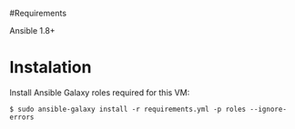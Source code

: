 #Requirements

Ansible 1.8+

# Instalation
Install Ansible Galaxy roles required for this VM:
```
$ sudo ansible-galaxy install -r requirements.yml -p roles --ignore-errors
```
